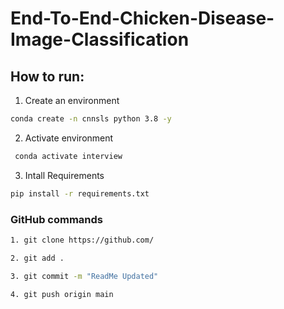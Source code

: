 # End-To-End-Chicken-Disease-Image-Classification

## How to run:

1. Create an environment
```bash
conda create -n cnnsls python 3.8 -y

```

2. Activate environment
```bash
 conda activate interview
 ```

3. Intall Requirements
```bash
pip install -r requirements.txt
```

### GitHub commands

```bash
1. git clone https://github.com/

2. git add .

3. git commit -m "ReadMe Updated"

4. git push origin main
```